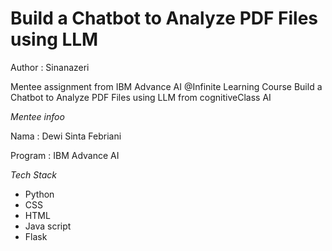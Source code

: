 # Build a Chatbot to Analyze PDF Files using LLM 

Author : Sinanazeri

Mentee assignment from IBM Advance AI @Infinite Learning Course Build a Chatbot to Analyze PDF Files using LLM from cognitiveClass AI

*Mentee infoo*

Nama : Dewi Sinta Febriani

Program : IBM Advance AI

*Tech Stack*

- Python
- CSS
- HTML
- Java script
- Flask
